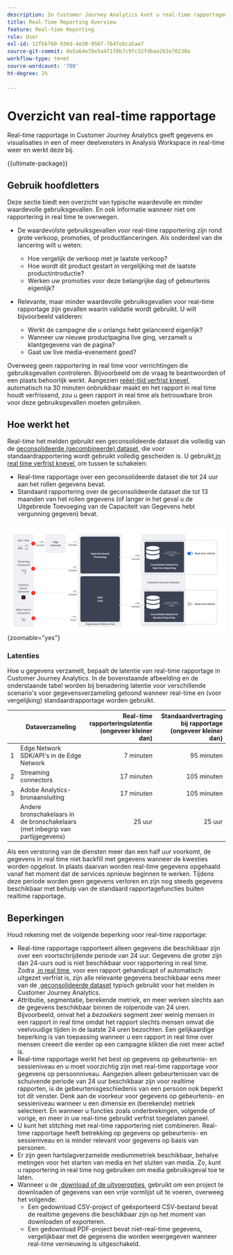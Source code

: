 ```yaml
---
description: In Customer Journey Analytics kunt u real-time rapportagemogelijkheden gebruiken.
title: Real-Time Reporting Overview
feature: Real-time Reporting
role: User
exl-id: 12fbb760-936d-4e30-958f-764febca5ae7
source-git-commit: 0e5a64e78e5a471f8b7c9fc32fdbae2b2e70230a
workflow-type: tm+mt
source-wordcount: '780'
ht-degree: 2%

---
```


# Overzicht van real-time rapportage

Real-time rapportage in Customer Journey Analytics geeft gegevens en visualisaties in een of meer deelvensters in Analysis Workspace in real-time weer en werkt deze bij.

{{ultimate-package}}

## Gebruik hoofdletters

Deze sectie biedt een overzicht van typische waardevolle en minder waardevolle gebruiksgevallen. En ook informatie wanneer niet om rapportering in real time te overwegen.

* De waardevolste gebruiksgevallen voor real-time rapportering zijn rond grote verkoop, promoties, of productlanceringen.
Als onderdeel van die lancering wilt u weten:

   * Hoe vergelijk de verkoop met je laatste verkoop?
   * Hoe wordt dit product gestart in vergelijking met de laatste productintroductie?
   * Werken uw promoties voor deze belangrijke dag of gebeurtenis eigenlijk?

* Relevante, maar minder waardevolle gebruiksgevallen voor real-time rapportage zijn gevallen waarin validatie wordt gebruikt.
U wilt bijvoorbeeld valideren:

   * Werkt de campagne die u onlangs hebt gelanceerd eigenlijk?
   * Wanneer uw nieuwe productpagina live ging, verzamelt u klantgegevens van de pagina?
   * Gaat uw live media-evenement goed?

Overweeg geen rapportering in real time voor verrichtingen die gebruiksgevallen controleren. Bijvoorbeeld om de vraag te beantwoorden of een plaats behoorlijk werkt. Aangezien [&#x200B; reëel-tijd verfrist knevel &#x200B;](use-real-time.md) automatisch na 30 minuten onbruikbaar maakt en het rapport in real time houdt verfrissend, zou u geen rapport in real time als betrouwbare bron voor deze gebruiksgevallen moeten gebruiken.

## Hoe werkt het

Real-time het melden gebruikt een geconsolideerde dataset die volledig van de [&#x200B; geconsolideerde (gecombineerde) dataset &#x200B;](/help/connections/combined-dataset.md) die voor standaardrapportering wordt gebruikt volledig gescheiden is. U gebruikt [&#x200B; in real time verfrist knevel &#x200B;](use-real-time.md) om tussen te schakelen:

* Real-time rapportage over een geconsolideerde dataset die tot 24 uur aan het rollen gegevens bevat.
* Standaard rapportering over de geconsolideerde dataset die tot 13 maanden van het rollen gegevens (of langer in het geval u de Uitgebreide Toevoeging van de Capaciteit van Gegevens hebt vergunning gegeven) bevat.

![&#x200B; Echt - tijd rapporterend &#x200B;](assets/real-time-reporting-latencies.svg){zoomable="yes"}

### Latenties

Hoe u gegevens verzamelt, bepaalt de latentie van real-time rapportage in Customer Journey Analytics. In de bovenstaande afbeelding en de onderstaande tabel worden bij benadering latentie voor verschillende scenario&#39;s voor gegevensverzameling getoond wanneer real-time en (voor vergelijking) standaardrapportage worden gebruikt.

| | Dataverzameling | Real-time rapporteringslatentie <br/> (ongeveer kleiner dan) | Standaardvertraging bij rapportage <br/> (ongeveer kleiner dan) |
|:---:|---|--:|--:|
| 1 | Edge Network SDK/API&#39;s in de Edge Network | 7 minuten | 95 minuten |
| 2 | Streaming connectors | 17 minuten | 105 minuten |
| 3 | Adobe Analytics-bronaansluiting | 17 minuten | 105 minuten |
| 4 | Andere bronschakelaars in de bronschakelaars (met inbegrip van partijgegevens) | 25 uur | 25 uur |

Als een verstoring van de diensten meer dan een half uur voorkomt, de gegevens in real time niet backfill met gegevens wanneer de kwesties worden opgelost. In plaats daarvan worden real-time gegevens opgehaald vanaf het moment dat de services opnieuw beginnen te werken. Tijdens deze periode worden geen gegevens verloren en zijn nog steeds gegevens beschikbaar met behulp van de standaard rapportagefuncties buiten realtime rapportage.

## Beperkingen

Houd rekening met de volgende beperking voor real-time rapportage:

* Real-time rapportage rapporteert alleen gegevens die beschikbaar zijn over een voortschrijdende periode van 24 uur. Gegevens die groter zijn dan   24-uurs oud is niet beschikbaar voor rapportering in real time. Zodra [&#x200B; in real time &#x200B;](use-real-time.md) voor een rapport gehandicapt of automatisch uitgezet verfrist is, zijn alle relevante gegevens beschikbaar eens meer van de [&#x200B; geconsolideerde dataset &#x200B;](/help/connections/combined-dataset.md) typisch gebruikt voor het melden in Customer Journey Analytics.
* Attributie, segmentatie, berekende metriek, en meer werken slechts aan de gegevens beschikbaar binnen de rolperiode van 24 uren. Bijvoorbeeld, omvat het a *bezoekers* segment zeer weinig mensen in een rapport in real time omdat het rapport slechts mensen omvat die veelvoudige tijden in de laatste 24 uren bezochten. Een gelijkaardige beperking is van toepassing wanneer u een rapport in real time over mensen creeert die eerder op een campagne klikten die niet meer actief is.
* Real-time rapportage werkt het best op gegevens op gebeurtenis- en sessieniveau en u moet voorzichtig zijn met real-time rapportage voor gegevens op persoonniveau. Aangezien alleen gebeurtenissen van de schuivende periode van 24 uur beschikbaar zijn voor realtime rapporten, is de gebeurtenisgeschiedenis van een persoon ook beperkt tot dit venster. Denk aan de voorkeur voor gegevens op gebeurtenis- en sessieniveau wanneer u een dimensie en (berekende) metriek selecteert. En wanneer u functies zoals onderbrekingen, volgende of vorige, en meer in uw real-time gebruikt verfrist toegelaten paneel.
* U kunt het stitching met real-time rapportering niet combineren. Real-time rapportage heeft betrekking op gegevens op gebeurtenis- en sessieniveau en is minder relevant voor gegevens op basis van personen.
* Er zijn geen hartslagverzamelde mediummetriek beschikbaar, behalve metingen voor het starten van media en het sluiten van media. Zo, kunt u rapportering in real time nog gebruiken om media gebruiksgeval toe te laten.
* Wanneer u de [&#x200B; download of de uitvoeropties &#x200B;](/help/analysis-workspace/export/download-send.md) gebruikt om een project te downloaden of gegevens van een vrije vormlijst uit te voeren, overweeg het volgende:
   * Een gedownload CSV-project of geëxporteerd CSV-bestand bevat de realtime gegevens die beschikbaar zijn op het moment van downloaden of exporteren.
   * Een gedownload PDF-project bevat niet-real-time gegevens, vergelijkbaar met de gegevens die worden weergegeven wanneer real-time vernieuwing is uitgeschakeld.
